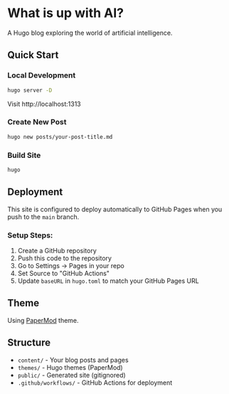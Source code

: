 # What is up with AI?

A Hugo blog exploring the world of artificial intelligence.

## Quick Start

### Local Development
```bash
hugo server -D
```
Visit http://localhost:1313

### Create New Post
```bash
hugo new posts/your-post-title.md
```

### Build Site
```bash
hugo
```

## Deployment

This site is configured to deploy automatically to GitHub Pages when you push to the `main` branch.

### Setup Steps:
1. Create a GitHub repository
2. Push this code to the repository
3. Go to Settings → Pages in your repo
4. Set Source to "GitHub Actions"
5. Update `baseURL` in `hugo.toml` to match your GitHub Pages URL

## Theme

Using [PaperMod](https://github.com/adityatelange/hugo-PaperMod) theme.

## Structure

- `content/` - Your blog posts and pages
- `themes/` - Hugo themes (PaperMod)
- `public/` - Generated site (gitignored)
- `.github/workflows/` - GitHub Actions for deployment